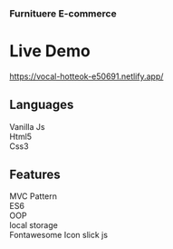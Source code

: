### Furnituere E-commerce
######  
# Live Demo
https://vocal-hotteok-e50691.netlify.app/
## Languages
Vanilla Js <br>
Html5<br>
Css3



## Features
MVC Pattern<br>
ES6<br>
OOP<br>
local storage <br>
Fontawesome Icon
slick js

